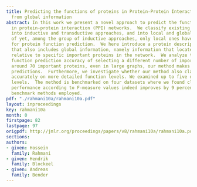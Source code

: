 ```yaml
---
title: Predicting the functions of proteins in Protein-Protein Interaction networks
  from global information
abstract: In this work we present a novel approach to predict the function of proteins
  in protein-protein interaction (PPI) networks.  We classify existing approaches
  into inductive and transductive approaches, and into local and global approaches.  As
  of yet, among the group of inductive approaches, only local ones have been proposed
  for protein function prediction.  We here introduce a protein description formalism
  that also includes global information, namely information that locates a protein
  relative to specific important proteins in the network.  We analyze the effect on
  function prediction accuracy of selecting a different number of important proteins.  With
  around 70 important proteins, even in large graphs, our method makes good and stable
  predictions.  Furthermore, we investigate whether our method also classifies proteins
  accurately on more detailed function levels. We examined up to five different function
  levels.  The method is benchmarked on four datasets where we found classification
  performance according to F-measure values indeed improves by 9 percent over the
  benchmark methods employed.
pdf: "./rahmani10a/rahmani10a.pdf"
layout: inproceedings
key: rahmani10a
month: 0
firstpage: 82
lastpage: 97
origpdf: http://jmlr.org/proceedings/papers/v8/rahmani10a/rahmani10a.pdf
sections: 
authors:
- given: Hossein
  family: Rahmani
- given: Hendrik
  family: Blockeel
- given: Andreas
  family: Bender
---
```

